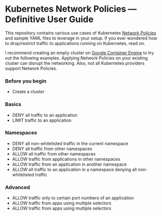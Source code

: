 # Kubernetes Network Policies &mdash; Definitive User Guide

This repository contains various use cases of Kubernetes
[Network Policies](https://kubernetes.io/docs/concepts/services-networking/network-policies/)
and sample YAML files to leverage in your setup. If you ever wondered
how to drop/restrict traffic to applications running on Kubernetes, read on.

I recommend creating an empty cluster on [Google Container Engine](https://cloud.google.com/container-engine)
to try out the following examples. Applying Network Policies on your existing cluster can disrupt
the networking. Also, not all Kubernetes providers support Network Policies.

### Before you begin
- Create a cluster

### Basics

- DENY all traffic to an application
- LIMIT traffic to an application

### Namespaces

- DENY all non-whitelisted traffic in the current namespace
- DENY all traffic from other namespaces
- ALLOW all traffic from other namespaces
- ALLOW traffic from applications in other namespaces
- ALLOW traffic from an application in another namespace
- ALLOW all traffic to an application in a namespace denying all non-whitelisted traffic

### Advanced

- ALLOW traffic only to certain port numbers of an application
- ALLOW traffic from apps using multiple selectors
- ALLOW traffic from apps using multiple selectors
